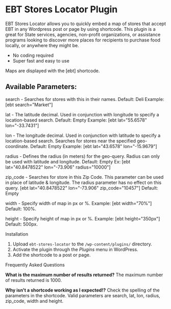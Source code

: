 # EBT Stores Locator Plugin

EBT Stores Locator allows you to quickly embed a map of stores that accept EBT in any Wordpress post or page by using shortcode. 
This plugin is a great for State services, agencies, non-profit organizations, or assistance programs looking to discover more places for recipients to purchase food locally, or anywhere they might be.

* No coding required
* Super fast and easy to use
 
Maps are displayed with the [ebt] shortcode.

## Available Parameters:

search - Searches for stores with this in their names.
Default: Deli
Example: [ebt search="Market"]

lat - The latitude decimal. Used in conjunction with longitude to specify a location-based search. 
Default: Empty
Example: [ebt lat="55.6578" lon="-33.7431"]

lon - The longitude decimal. Used in conjunction with latitude to specify a location-based search. Searches for stores near the specified geo-coordinate. 
Default: Empty 
Example: [ebt lat="43.6578" lon="-15.9679"]

radius - Defines the radius (in meters) for the geo-query. Radius can only be used with latitude and longitude. 
Default: Empty
Ex: [ebt lat="40.8478522" lon="-73.906" radius="10000"]

zip_code - Searches for store in this Zip Code. This parameter can be used in place of latitude & longitude. The radius parameter has no effect on this query. 
[ebt lat="40.8478522" lon="-73.906" zip_code="10457"]
Default: Empty

width - Specify width of map in px or %. 
Example: [ebt width="70%"]
Default: 100%. 

height - Specify height of map in px or %. 
Example: [ebt height="350px"]
Default: 500px.

Installation

1. Upload `ebt-stores-locator` to the `/wp-content/plugins/` directory.
2. Activate the plugin through the *Plugins* menu in WordPress.
3. Add the shortcode to a post or page.

Frequently Asked Questions

**What is the maximum number of results returned?**
The maximum number of results returned is 1000.

**Why isn't a shortcode working as I expected!?**
Check the spelling of the parameters in the shortcode. Valid parameters are search, lat, lon, radius, zip_code, width and height.
